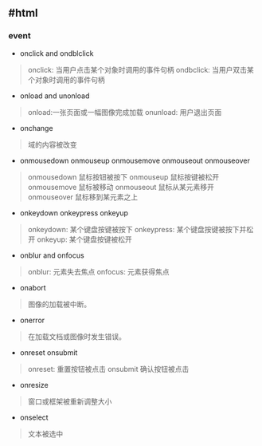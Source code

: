 #html
---

### event

* onclick and ondblclick  

> onclick: 当用户点击某个对象时调用的事件句柄
> ondbclick: 当用户双击某个对象时调用的事件句柄 

* onload and unonload

> onload:一张页面或一幅图像完成加载
> onunload: 用户退出页面

* onchange

> 域的内容被改变

* onmousedown onmouseup onmousemove onmouseout onmouseover

> onmousedown 鼠标按钮被按下
> onmouseup   鼠标按键被松开
> onmousemove 鼠标被移动
> onmouseout  鼠标从某元素移开
> onmouseover 鼠标移到某元素之上

* onkeydown onkeypress onkeyup   

> onkeydown: 某个键盘按键被按下
> onkeypress: 某个键盘按键被按下并松开
> onkeyup: 某个键盘按键被松开

* onblur and onfocus 

> onblur: 元素失去焦点
> onfocus: 元素获得焦点

* onabort 

> 图像的加载被中断。

* onerror 

> 在加载文档或图像时发生错误。

* onreset onsubmit

> onreset: 重置按钮被点击
> onsubmit    确认按钮被点击

* onresize   

> 窗口或框架被重新调整大小

* onselect    

> 文本被选中
